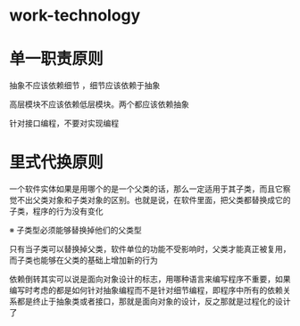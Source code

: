 # work-technology
# 单一职责原则   
抽象不应该依赖细节 ，细节应该依赖于抽象

高层模块不应该依赖低层模块。两个都应该依赖抽象

针对接口编程，不要对实现编程

# 里式代换原则

一个软件实体如果是用哪个的是一个父类的话，那么一定适用于其子类，而且它察觉不出父类对象和子类对象的区别。也就是说，在软件里面，把父类都替换成它的子类，程序的行为没有变化

※ 子类型必须能够替换掉他们的父类型

 只有当子类可以替换掉父类，软件单位的功能不受影响时，父类才能真正被复用，而子类也能够在父类的基础上增加新的行为

依赖倒转其实可以说是面向对象设计的标志，用哪种语言来编写程序不重要，如果编写时考虑的都是如何针对抽象编程而不是针对细节编程，即程序中所有的依赖关系都是终止于抽象类或者接口，那就是面向对象的设计，反之那就是过程化的设计了